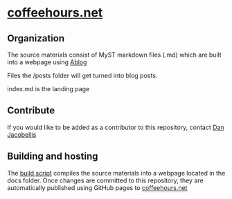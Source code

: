 # [coffeehours.net][ch]

## Organization

The source materials consist of MyST markdown files (.md) which are built into a webpage using [Ablog](https://ablog.readthedocs.io/en/latest/)

Files the /posts folder will get turned into blog posts.

index.md is the landing page

## Contribute

If you would like to be added as a contributor to this repository, contact [Dan Jacobellis][dan]

## Building and hosting

The [build script](build.py) compiles the source materials into a webpage located in the docs folder. Once changes are committed to this repository, they are automatically published using GitHub pages to [coffeehours.net][ch]

[ch]:https://coffeehours.net
[dan]:https://danjacobellis.net




